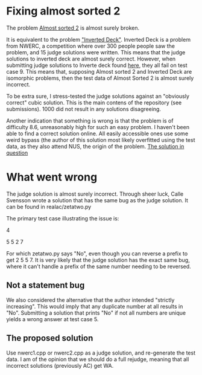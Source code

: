 # Fixing almost sorted 2

The problem  [Almost sorted 2](https://open.kattis.com/problems/almostsorted2) is almost surely broken.


It is equivalent to the problem ["Inverted Deck"](https://open.kattis.com/problems/inverteddeck). Inverted Deck is a problem from NWERC, a competition where over 300 people people saw the problem, and 15 judge solutions were written. This means that the judge solutions to inverted deck are almost surely correct. However, when submitting judge solutions to Inverte deck found [here](https://2019.nwerc.eu/), they all fail on test case 9. This means that, supposing Almost sorted 2 and Inverted Deck are isomorphic problems, then the test data of Almost Sorted 2 is almost surely incorrect.

To be extra sure, I stress-tested the judge solutions against an "obviously correct" cubic solution. This is the main contens of the repository (see submissions). 1000 did not result in any solutions disagreeing.

Another indication that something is wrong is that the problem is of difficulty 8.6, unreasonably high for such an easy problem. I haven't been able to find a correct solution online. All easily accessible ones use some weird bypass (the author of this solution most likely overfitted using the test data, as they also attend NUS, the origin of the problem. [The solution in question](https://2019.nwerc.eu/](https://github.com/abeaumont/competitive-programming/blob/a24c9b89941a59d344b51dc1010de66522b1a0dd/kattis/almostsorted2.cc#L19C7-L19C7))

# What went wrong

The judge solution is almost surely incorrect. Through sheer luck, Calle Svensson wrote a solution that has the same bug as the judge solution. It can be found in realac/zetatwo.py

The primary test case illustrating the issue is:

4

5 5 2 7

For which zetatwo.py says "No", even though you can reverse a prefix to get 2 5 5 7. It is very likely that the judge solution has the exact same bug, where it can't handle a prefix of the same number needing to be reversed.


## Not a statement bug

We also considered the alternative that the author intended "strictly increasing". This would imply that any duplicate number at all results in "No". Submitting a solution that prints "No" if not all numbers are unique yields a wrong answer at test case 5. 

## The proposed solution

Use nwerc1.cpp or nwerc2.cpp as a judge solution, and re-generate the test data. I am of the opinion that we should do a full rejudge, meaning that all incorrect solutions (previously AC) get WA.
